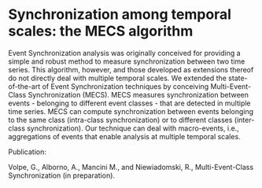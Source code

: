 # Synchronization among temporal scales: the MECS algorithm

Event Synchronization analysis was originally conceived for providing a simple and robust method to measure synchronization between two time series. This algorithm, however, and those developed as extensions thereof do not directly deal with multiple temporal scales. We extended the state-of-the-art of Event Synchronization techniques by conceiving Multi-Event-Class Synchronization (MECS). MECS measures synchronization between events - belonging to different event classes - that are detected in multiple time series. MECS can compute synchronization between events belonging to the same class (intra-class synchronization) or to different classes (inter-class synchronization). Our technique can deal with macro-events, i.e., aggregations of events that enable analysis at multiple temporal scales. 

Publication: 

Volpe, G., Alborno, A., Mancini M., and Niewiadomski, R., Multi-Event-Class Synchronization (in preparation). 
